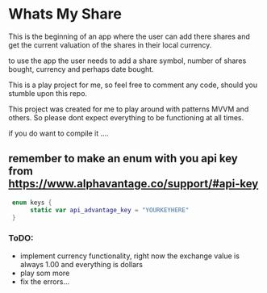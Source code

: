 #  Whats My Share

This is the beginning of an app where the user can add there shares and get the current valuation of the shares in their local currency.

to use the app the user needs to add a share symbol, number of shares bought, currency and perhaps date bought.

This is a play project for me, so feel free to comment any code, should you stumble upon this repo.

This project was created for me to play around with patterns MVVM and others. So please dont expect everything to be functioning at all times.

if you do want to compile it ....

## remember to make an enum with you api key from https://www.alphavantage.co/support/#api-key
```swift
 enum keys {
      static var api_advantage_key = "YOURKEYHERE"
 }
```

### ToDO:
- implement currency functionality, right now the exchange value is always 1.00 and everything is dollars
- play som more
- fix the errors...
